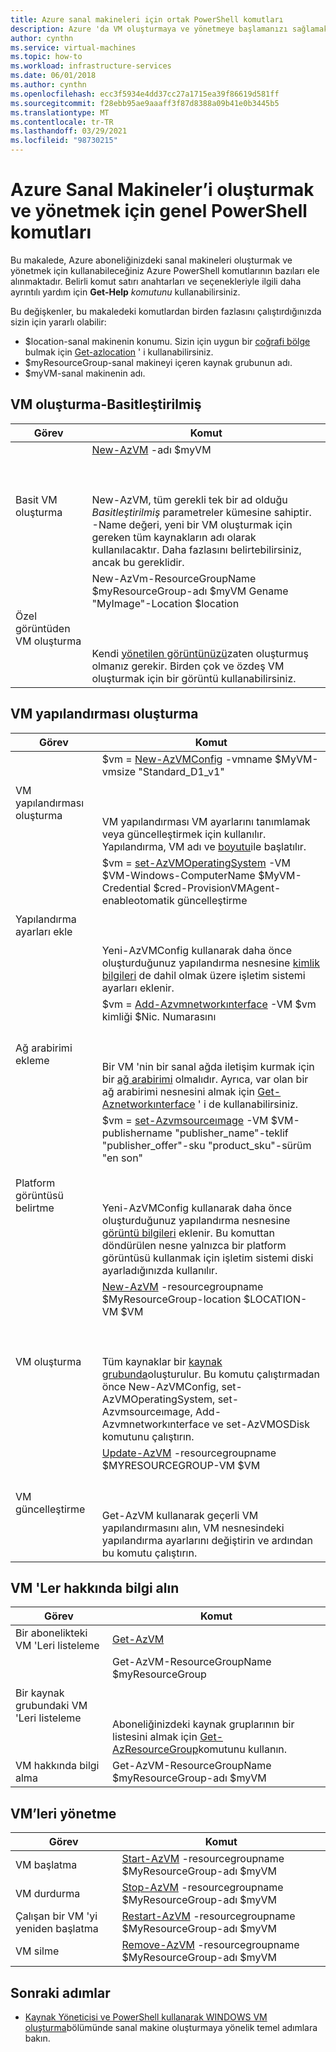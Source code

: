 ```yaml
---
title: Azure sanal makineleri için ortak PowerShell komutları
description: Azure 'da VM oluşturmaya ve yönetmeye başlamanızı sağlamak için ortak PowerShell komutları.
author: cynthn
ms.service: virtual-machines
ms.topic: how-to
ms.workload: infrastructure-services
ms.date: 06/01/2018
ms.author: cynthn
ms.openlocfilehash: ecc3f5934e4dd37cc27a1715ea39f86619d581ff
ms.sourcegitcommit: f28ebb95ae9aaaff3f87d8388a09b41e0b3445b5
ms.translationtype: MT
ms.contentlocale: tr-TR
ms.lasthandoff: 03/29/2021
ms.locfileid: "98730215"
---
```

# <a name="common-powershell-commands-for-creating-and-managing-azure-virtual-machines"></a>Azure Sanal Makineler’i oluşturmak ve yönetmek için genel PowerShell komutları

Bu makalede, Azure aboneliğinizdeki sanal makineleri oluşturmak ve yönetmek için kullanabileceğiniz Azure PowerShell komutlarının bazıları ele alınmaktadır.  Belirli komut satırı anahtarları ve seçenekleriyle ilgili daha ayrıntılı yardım için **Get-Help** *komutunu* kullanabilirsiniz.

 

Bu değişkenler, bu makaledeki komutlardan birden fazlasını çalıştırdığınızda sizin için yararlı olabilir:

- $location-sanal makinenin konumu. Sizin için uygun bir [coğrafi bölge](https://azure.microsoft.com/regions/) bulmak için [Get-azlocation](/powershell/module/az.resources/get-azlocation) ' i kullanabilirsiniz.
- $myResourceGroup-sanal makineyi içeren kaynak grubunun adı.
- $myVM-sanal makinenin adı.

## <a name="create-a-vm---simplified"></a>VM oluşturma-Basitleştirilmiş

| Görev | Komut |
| ---- | ------- |
| Basit VM oluşturma | [New-AzVM](/powershell/module/az.compute/new-azvm) -adı $myVM <BR></BR><BR></BR> New-AzVM, tüm gerekli tek bir ad olduğu *Basitleştirilmiş* parametreler kümesine sahiptir. -Name değeri, yeni bir VM oluşturmak için gereken tüm kaynakların adı olarak kullanılacaktır. Daha fazlasını belirtebilirsiniz, ancak bu gereklidir.|
| Özel görüntüden VM oluşturma | New-AzVm-ResourceGroupName $myResourceGroup-adı $myVM Gename "MyImage"-Location $location  <BR></BR><BR></BR>Kendi [yönetilen görüntünüzü](capture-image-resource.md)zaten oluşturmuş olmanız gerekir. Birden çok ve özdeş VM oluşturmak için bir görüntü kullanabilirsiniz. |



## <a name="create-a-vm-configuration"></a>VM yapılandırması oluşturma

| Görev | Komut |
| ---- | ------- |
| VM yapılandırması oluşturma |$vm = [New-AzVMConfig](/powershell/module/az.compute/new-azvmconfig) -vmname $MyVM-vmsize "Standard_D1_v1"<BR></BR><BR></BR>VM yapılandırması VM ayarlarını tanımlamak veya güncelleştirmek için kullanılır. Yapılandırma, VM adı ve [boyutu](../sizes.md)ile başlatılır. |
| Yapılandırma ayarları ekle |$vm = [set-AzVMOperatingSystem](/powershell/module/az.compute/set-azvmoperatingsystem) -VM $VM-Windows-ComputerName $MyVM-Credential $cred-ProvisionVMAgent-enableotomatik güncelleştirme<BR></BR><BR></BR>Yeni-AzVMConfig kullanarak daha önce oluşturduğunuz yapılandırma nesnesine [kimlik bilgileri](/powershell/module/microsoft.powershell.security/get-credential) de dahil olmak üzere işletim sistemi ayarları eklenir. |
| Ağ arabirimi ekleme |$vm = [Add-Azvmnetworkınterface](/powershell/module/az.compute/add-azvmnetworkinterface) -VM $vm kimliği $Nic. Numarasını<BR></BR><BR></BR>Bir VM 'nin bir sanal ağda iletişim kurmak için bir [ağ arabirimi](./quick-create-powershell.md?toc=/azure/virtual-machines/windows/toc.json) olmalıdır. Ayrıca, var olan bir ağ arabirimi nesnesini almak için [Get-Aznetworkınterface](/powershell/module/az.compute/add-azvmnetworkinterface) ' i de kullanabilirsiniz. |
| Platform görüntüsü belirtme |$vm = [set-Azvmsourceımage](/powershell/module/az.compute/set-azvmsourceimage) -VM $VM-publishername "publisher_name"-teklif "publisher_offer"-sku "product_sku"-sürüm "en son"<BR></BR><BR></BR>Yeni-AzVMConfig kullanarak daha önce oluşturduğunuz yapılandırma nesnesine [görüntü bilgileri](cli-ps-findimage.md) eklenir. Bu komuttan döndürülen nesne yalnızca bir platform görüntüsü kullanmak için işletim sistemi diski ayarladığınızda kullanılır. |
| VM oluşturma |[New-AzVM](/powershell/module/az.compute/new-azvm) -resourcegroupname $MyResourceGroup-location $LOCATION-VM $VM<BR></BR><BR></BR>Tüm kaynaklar bir [kaynak grubunda](../../azure-resource-manager/management/manage-resource-groups-powershell.md)oluşturulur. Bu komutu çalıştırmadan önce New-AzVMConfig, set-AzVMOperatingSystem, set-Azvmsourceımage, Add-Azvmnetworkınterface ve set-AzVMOSDisk komutunu çalıştırın. |
| VM güncelleştirme |[Update-AzVM](/powershell/module/az.compute/update-azvm) -resourcegroupname $MYRESOURCEGROUP-VM $VM<BR></BR><BR></BR>Get-AzVM kullanarak geçerli VM yapılandırmasını alın, VM nesnesindeki yapılandırma ayarlarını değiştirin ve ardından bu komutu çalıştırın. |

## <a name="get-information-about-vms"></a>VM 'Ler hakkında bilgi alın

| Görev | Komut |
| ---- | ------- |
| Bir abonelikteki VM 'Leri listeleme |[Get-AzVM](/powershell/module/az.compute/get-azvm) |
| Bir kaynak grubundaki VM 'Leri listeleme |Get-AzVM-ResourceGroupName $myResourceGroup<BR></BR><BR></BR>Aboneliğinizdeki kaynak gruplarının bir listesini almak için [Get-AzResourceGroup](/powershell/module/az.resources/get-azresourcegroup)komutunu kullanın. |
| VM hakkında bilgi alma |Get-AzVM-ResourceGroupName $myResourceGroup-adı $myVM |

## <a name="manage-vms"></a>VM’leri yönetme
| Görev | Komut |
| --- | --- |
| VM başlatma |[Start-AzVM](/powershell/module/az.compute/start-azvm) -resourcegroupname $MyResourceGroup-adı $myVM |
| VM durdurma |[Stop-AzVM](/powershell/module/az.compute/stop-azvm) -resourcegroupname $MyResourceGroup-adı $myVM |
| Çalışan bir VM 'yi yeniden başlatma |[Restart-AzVM](/powershell/module/az.compute/restart-azvm) -resourcegroupname $MyResourceGroup-adı $myVM |
| VM silme |[Remove-AzVM](/powershell/module/az.compute/remove-azvm) -resourcegroupname $MyResourceGroup-adı $myVM |


## <a name="next-steps"></a>Sonraki adımlar
* [Kaynak Yöneticisi ve PowerShell kullanarak WINDOWS VM oluşturma](./quick-create-powershell.md?toc=/azure/virtual-machines/windows/toc.json)bölümünde sanal makine oluşturmaya yönelik temel adımlara bakın.
